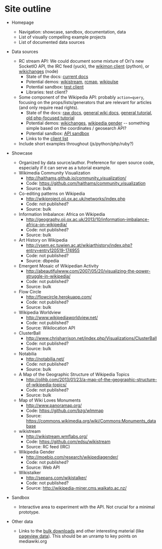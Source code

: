# Site outline

 - Homepage
 	- Navigation: showcase, sandbox, documentation, data
 	- List of visually compelling example projects
 	- List of documented data sources

 - Data sources
 	- RC stream API: We could document some mixture of Ori's new SocketIO API, the IRC feed (yuck), the [wikimon client](https://github.com/hatnote/wikimon) (python), or [wikichanges](https://github.com/edsu/wikichanges) (node)
 		- State of the docs: [current docs](https://wikitech.wikimedia.org/wiki/RCStream)
 		- Potential demos: [wikistream](http://wikistream.wmflabs.org/), [rcmap](http://rcmap.hatnote.com/#en), [wikipulse](http://wikipulse.herokuapp.com/)
 		- Potential sandbox: [test client](http://alpha.hatnote.com/wikimon-test/index.html)
 		- Libraries: test client?
 	- Some component of the Wikipedia API: probably `action=query`, focusing on the props/lists/generators that are relevant for articles (and only require read rights).
 		- State of the docs: [raw docs](http://en.wikipedia.org/w/api.php), [general wiki docs](https://www.mediawiki.org/wiki/API:Main_page), [general tutorial](https://www.mediawiki.org/wiki/API:Tutorial), [old php-focused tutorial](https://www.ibm.com/developerworks/xml/library/x-phpwikipedia/index.html)
 		- Potential demos: [wikichanges](http://sergionunes.com/p/wikichanges/), [wikipedia gender](http://moebio.com/research/wikipediagender/#tv_programs&films&books&emotions&cities&sports&from_list) -- something simple based on the coordinates / geosearch API?
 		- Potential sandbox: [API sandbox](https://en.wikipedia.org/wiki/Special:ApiSandbox)
 		- Links to the [client list](https://www.mediawiki.org/wiki/API:Client_code)
 	- Include short examples throughout (js/python/php/ruby?)

- Showcase
	- Organized by data source/author. Preference for open source code, especially if it can serve as a tutorial example.
	- Wikimedia Community Visualization
		- http://haithams.github.io/community_visualization/
		- Code: https://github.com/haithams/community_visualization
		- Source: bulk
	- Co-editing patterns on Wikipedia
		- http://wikiproject.oii.ox.ac.uk/networks/index.php
		- Code: not published?
		- Source: bulk
	- Information Imbalance: Africa on Wikipedia
		- http://geography.oii.ox.ac.uk/2013/10/information-imbalance-africa-on-wikipedia/
		- Code: not published?
		- Source: bulk
	- Art History on Wikipedia
		- http://vsem.ec.tuwien.ac.at/wikiarthistory/index.php?entry=entry120519-174955
		- Code: not published?
		- Source: dbpedia
	- Emergent Mosaic of Wikipedian Activity
		- http://abeautifulwww.com/2007/05/20/visualizing-the-power-struggle-in-wikipedia/
		- Code: not published?
		- Source: bulk
	- Flow Circle
		- http://flowcircle.herokuapp.com/
		- Code: not published?
		- Source: bulk
	- Wikipedia Worldview
		- http://www.wikipediaworldview.net/
		- Code: not published?
		- Source: Wikilocation API
	- ClusterBall
		- http://www.chrisharrison.net/index.php/Visualizations/ClusterBall
		- Code: not published?
		- Source: bulk
	- Notabilia
		- http://notabilia.net/
		- Code: not published?
		- Source: bulk
	- A Map of the Geographic Structure of Wikipedia Topics
		- http://olihb.com/2013/01/23/a-map-of-the-geographic-structure-of-wikipedia-topics/
		- Code: not published?
		- Source: bulk
	- Map of Wiki Loves Monuments
		- http://www.panoramap.org/
		- Code: https://github.com/bzg/wlmmap
		- Source: https://commons.wikimedia.org/wiki/Commons:Monuments_database
	- wikistream
		- http://wikistream.wmflabs.org/
		- Code: https://github.com/edsu/wikistream
		- Source: RC feed (IRC)
	- Wikipedia Gender
		- http://moebio.com/research/wikipediagender/
		- Code: not published?
		- Source: Web API
	- Wikistalker
		- http://sepans.com/wikistalker/
		- Code: not published?
		- Source: http://wikipedia-miner.cms.waikato.ac.nz/
		

- Sandbox
	- Interactive area to experiment with the API. Not crucial for a minimal prototype.

- Other data
	- Links to the [bulk downloads](http://dumps.wikimedia.org/) and other interesting material (like [pageview data](http://stats.grok.se/)). This should be an unramp to key points on mediawiki.org
